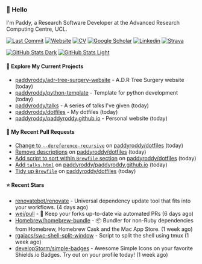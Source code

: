 ### 👋 Hello

I'm Paddy, a Research Software Developer at the Advanced Research Computing
Centre, UCL.

[![Last Commit](https://img.shields.io/github/last-commit/paddyroddy/paddyroddy?label=updated)](https://github.com/paddyroddy)
[![Website](https://img.shields.io/badge/GitHub%20Pages-222?logo=githubpages&logoColor=fff&style=for-the-badge&style=flat)](https://paddyroddy.github.io)
[![CV](https://img.shields.io/badge/CV-PDF-pink.svg)](https://paddyroddy.github.io/cv)
[![Google Scholar](https://img.shields.io/badge/Google%20Scholar-4285F4?logo=googlescholar&logoColor=fff&style=for-the-badge&style=flat)](https://scholar.google.com/citations?user=OFigHUwAAAAJ)
[![Linkedin](https://img.shields.io/badge/LinkedIn-0A66C2?logo=linkedin&logoColor=fff&style=for-the-badge&style=flat)](https://www.linkedin.com/in/patrickjamesroddy)
[![Strava](https://img.shields.io/badge/Strava-FC4C02?style=for-the-badge&logo=strava&logoColor=white&style=flat)](https://www.strava.com/athletes/patrick_roddy)

[![GitHub Stats Dark](https://github-readme-stats-paddyroddy.vercel.app/api?username=paddyroddy&disable_animations=true&hide_border=true&hide_title=true&include_all_commits=true&rank_icon=github&show=prs_merged,reviews&show_icons=true&theme=tokyonight)](https://github.com/paddyroddy/paddyroddy#gh-dark-mode-only)
[![GitHub Stats Light](https://github-readme-stats-paddyroddy.vercel.app/api?username=paddyroddy&disable_animations=true&hide_border=true&hide_title=true&include_all_commits=true&rank_icon=github&show=prs_merged,reviews&show_icons=true&theme=default)](https://github.com/paddyroddy/paddyroddy#gh-light-mode-only)

#### 👷 Explore My Current Projects

- [paddyroddy/adr-tree-surgery-website](https://github.com/paddyroddy/adr-tree-surgery-website) - A.D.R Tree Surgery website
  (today)
- [paddyroddy/python-template](https://github.com/paddyroddy/python-template) - Template for python development
  (today)
- [paddyroddy/talks](https://github.com/paddyroddy/talks) - A series of talks I&#39;ve given
  (today)
- [paddyroddy/dotfiles](https://github.com/paddyroddy/dotfiles) - My dotfiles
  (today)
- [paddyroddy/paddyroddy.github.io](https://github.com/paddyroddy/paddyroddy.github.io) - Personal website
  (today)

#### 🔨 My Recent Pull Requests

- [Change to `--dereference-recursive`](https://github.com/paddyroddy/dotfiles/pull/18) on [paddyroddy/dotfiles](https://github.com/paddyroddy/dotfiles)
  (today)
- [Remove descriptions](https://github.com/paddyroddy/dotfiles/pull/17) on [paddyroddy/dotfiles](https://github.com/paddyroddy/dotfiles)
  (today)
- [Add script to sort within `Brewfile` section](https://github.com/paddyroddy/dotfiles/pull/16) on [paddyroddy/dotfiles](https://github.com/paddyroddy/dotfiles)
  (today)
- [Add `talks.html`](https://github.com/paddyroddy/paddyroddy.github.io/pull/51) on [paddyroddy/paddyroddy.github.io](https://github.com/paddyroddy/paddyroddy.github.io)
  (today)
- [Tidy up `Brewfile`](https://github.com/paddyroddy/dotfiles/pull/15) on [paddyroddy/dotfiles](https://github.com/paddyroddy/dotfiles)
  (today)

#### ⭐ Recent Stars

- [renovatebot/renovate](https://github.com/renovatebot/renovate) - Universal dependency update tool that fits into your workflows.
  (4 days ago)
- [wei/pull](https://github.com/wei/pull) - 🤖 Keep your forks up-to-date via automated PRs
  (6 days ago)
- [Homebrew/homebrew-bundle](https://github.com/Homebrew/homebrew-bundle) - 📦 Bundler for non-Ruby dependencies from Homebrew, Homebrew Cask and the Mac App Store.
  (1 week ago)
- [rgaiacs/swc-shell-split-window](https://github.com/rgaiacs/swc-shell-split-window) - Script to split the shell using tmux
  (1 week ago)
- [developStorm/simple-badges](https://github.com/developStorm/simple-badges) - Awesome Simple Icons on your favorite Shields.io Badges. Try out on your profile today!
  (1 week ago)
